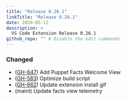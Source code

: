 ```yaml
---
title: "Release 0.26.1"
linkTitle: "Release 0.26.1"
date: 2020-05-12
description: >
  VS Code Extension Release 0.26.1
github_repo: "" # Disable the edit commands
---
```


### Changed

- ([GH-647](https://github.com/puppetlabs/puppet-vscode/issues/647)) Add Puppet Facts Welcome View
- ([GH-583](https://github.com/puppetlabs/puppet-vscode/issues/583)) Optimize build script
- ([GH-662](https://github.com/puppetlabs/puppet-vscode/issues/662)) Update extension install gif
- (maint) Update facts view telemetry
